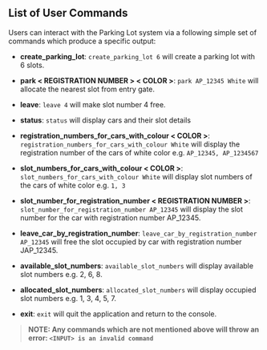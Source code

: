 

## List of User Commands

Users can interact with the Parking Lot system via a following simple set of commands which produce a specific output:

- **create_parking_lot**: `create_parking_lot 6` will create a parking lot with 6 slots.

- **park < REGISTRATION NUMBER > < COLOR >**: `park AP_12345 White` will allocate the nearest slot from entry gate.

- **leave**: `leave 4` will make slot number 4 free.

- **status**: `status` will display cars and their slot details


- **registration_numbers_for_cars_with_colour < COLOR >**: `registration_numbers_for_cars_with_colour White` will display the registration number of the cars of white color e.g. `AP_12345, AP_1234567`

- **slot_numbers_for_cars_with_colour < COLOR >**: `slot_numbers_for_cars_with_colour White` will display slot numbers of the cars of white color e.g. `1, 3`

- **slot_number_for_registration_number < REGISTRATION NUMBER >**: `slot_number_for_registration_number AP_12345` will display the slot number for the car with registration number AP_12345.

- **leave_car_by_registration_number**: `leave_car_by_registration_number AP_12345` will free the slot occupied by car with registration number JAP_12345.

- **available_slot_numbers**: `available_slot_numbers` will display available slot numbers e.g. 2, 6, 8.

- **allocated_slot_numbers**: `allocated_slot_numbers` will display occupied slot numbers e.g. 1, 3, 4, 5, 7.

- **exit**: `exit` will quit the application and return to the console.

> **NOTE: Any commands which are not mentioned above will throw an error: `<INPUT> is an invalid command`**



